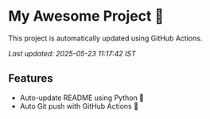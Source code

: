 # My Awesome Project 🚀

This project is automatically updated using GitHub Actions.

_Last updated: 2025-05-23 11:17:42 IST_

## Features
- Auto-update README using Python 🐍
- Auto Git push with GitHub Actions 🤖
